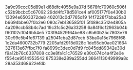3a9c99ccc05d89e1
d68dfc4055e9a37d
5678fc70960c506f
c52b9bcbc5c67062
29dd4fc78d581ce4
af005177f0e430b0
13094e6503372de8
402013c0d7765d19
14f7228f7bba25a3
b6694bbe67f0b2e6
080c7eb136585f01
5f489c3512e4805a
4a209ccb58b4c7ad
19c31c5c26a33258
6a84f6cf2963b04b
f60102c1046b54e5
703f94529f64be88
c8b60b25c7803e76
30c99c5b4fe67139
a25041cba2d87ccb
53ba0a15e7968f68
1c2da4600732b779
2205afd2918d028c
1de55db0ae021664
327613e67ffbc7f0
fa8999c3dec0d7d9
fc845dd89342e30d
f9a12b76c6337808
cc3e8fa1c1c76529
e30c674c4a4f2e0e
f554ce9514553542
875338e289a255dd
3664113049999a8c
28a353468622efdb
